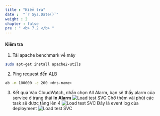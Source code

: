 ```yaml
---
title : "Kiểm tra"
date :  "`r Sys.Date()`" 
weight : 2 
chapter : false
pre : " <b> 7.2 </b> "
---
```

#### Kiểm tra
1. Tải apache benchmark về máy
```bash
sudo apt-get install apache2-utils
```
2. Ping request đến ALB 
```bash
ab -n 100000 -c 200 <dns-name>
```
3. Kết quả
Vào CloudWatch, nhấn chọn All Alarm, bạn sẽ thấy alarm của service ở trạng thái **In Alarm**
![Load test SVC](/images/7-service-asg/7.2-load-test/002.png)
Chờ thêm vài phút các task sẽ được tăng lên 4
![Load test SVC](/images/7-service-asg/7.2-load-test/003.png)
Đây là event log của deployment
![Load test SVC](/images/7-service-asg/7.2-load-test/004.png)